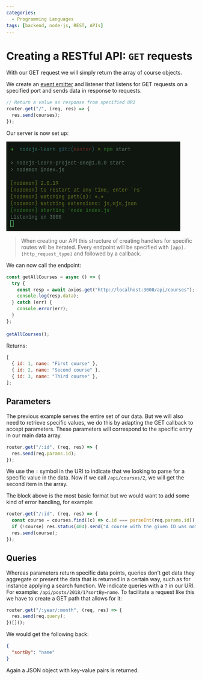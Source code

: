 ```yaml
---
categories:
  - Programming Languages
tags: [backend, node-js, REST, APIs]
---
```


# Creating a RESTful API: `GET` requests

With our GET request we will simply return the array of course objects.

We create an [event emitter](Events%20module.md#event-emitters) and listener
that listens for GET requests on a specified port and sends data in response to
requests.

```js
// Return a value as response from specified URI
router.get("/", (req, res) => {
  res.send(courses);
});
```

Our server is now set up:

![](/_img/server-listening.png)

> When creating our API this structure of creating handlers for specific routes
> will be iterated. Every endpoint will be specified with
> `[app].[http_request_type]` and followed by a callback.

We can now call the endpoint:

```js
const getAllCourses = async () => {
  try {
    const resp = await axios.get("http://localhost:3000/api/courses");
    console.log(resp.data);
  } catch (err) {
    console.error(err);
  }
};

getAllCourses();
```

Returns:

```js
[
  { id: 1, name: "First course" },
  { id: 2, name: "Second course" },
  { id: 3, name: "Third course" },
];
```

## Parameters

The previous example serves the entire set of our data. But we will also need to
retrieve specific values, we do this by adapting the GET callback to accept
parameters. These parameters will correspond to the specific entry in our main
data array.

```js
router.get("/:id", (req, res) => {
  res.send(req.params.id);
});
```

We use the `:` symbol in the URI to indicate that we looking to parse for a
specific value in the data. Now if we call `/api/courses/2`, we will get the
second item in the array.

The block above is the most basic format but we would want to add some kind of
error handling, for example:

```js
router.get("/:id", (req, res) => {
  const course = courses.find((c) => c.id === parseInt(req.params.id));
  if (!course) res.status(404).send("A course with the given ID was not found");
  res.send(course);
});
```

## Queries

Whereas parameters return specific data points, queries don't get data they
aggregate or present the data that is returned in a certain way, such as for
instance applying a search function. We indicate queries with a `?` in our URI.
For example: `/api/posts/2018/1?sortBy=name`. To facilitate a request like this
we have to create a GET path that allows for it:

```js
router.get("/:year/:month", (req, res) => {
  res.send(req.query);
})[]();
```

We would get the following back:

```json
{
  "sortBy": "name"
}
```

Again a JSON object with key-value pairs is returned.

